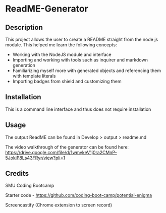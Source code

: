 # ReadME-Generator

## Description

This project allows the user to create a README straight from the node js module. This helped me learn the following concepts:

- Working with the NodeJS module and interface
- Importing and working with tools such as inquirer and markdown generation 
- Familiarizing myself more with generated objects and referencing them with template literals
- Importing badges from shield and customizing them

## Installation

This is a command line interface and thus does not require installation

## Usage

The output ReadME can be found in Develop > output > readme.md

The video walkthrough of the generator can be found here:
https://drive.google.com/file/d/1wmykeV1j0ra2CMnP-5JokiP8Ls43FRyr/view?pli=1

## Credits

SMU Coding Bootcamp

Starter code - https://github.com/coding-boot-camp/potential-enigma

Screencastify (Chrome extension to screen record)